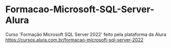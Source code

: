 # Formacao-Microsoft-SQL-Server-Alura
 Curso 'Formação Microsoft SQL Server 2022' feito pela plataforma da Alura <https://cursos.alura.com.br/formacao-microsoft-sql-server-2022>
